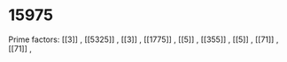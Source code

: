 # 15975

Prime factors: [[3]] , [[5325]] , [[3]] , [[1775]] , [[5]] , [[355]] , [[5]] , [[71]] , [[71]] , 